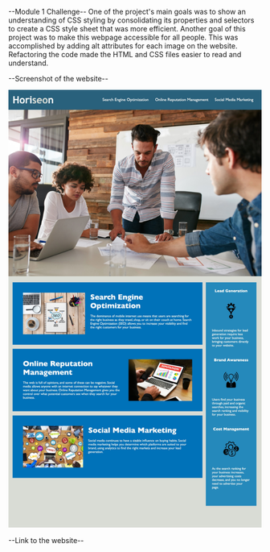 --Module 1 Challenge--
One of the project's main goals was to show an understanding of CSS styling by consolidating its properties and selectors to create a CSS style sheet that was more efficient.
Another goal of this project was to make this webpage accessible for all people. This was accomplished by adding alt attributes for each image on the website. Refactoring the code made the HTML and CSS files easier to read and understand. 

--Screenshot of the website--

![alt text](assets/images/horiseon-website-screenshot.jpg)

--Link to the website--


